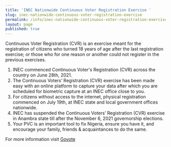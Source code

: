 ```yaml
---
title: 'INEC Nationwide Continuous Voter Registration Exercise '
slug: inec-nationwide-continuous-voter-registration-exercise
permalink: /info/inec-nationwide-continuous-voter-registration-exercise/
layout: page
published: true
---
```

Continuous Voter Registration (CVR) is an exercise meant for the registration of citizens who turned 18 years of age after the last registration exercise; or those who for one reason or another could not register in the previous exercises.

1. INEC  commenced Continuous Voter's Registration (CVR) across the country on June 28th, 2021.
2. The Continuous Voters’ Registration (CVR) exercise has been made easy with an online platform to capture your data after which you are scheduled for biometric capture at an INEC office close to you. 
3. For citizens without access to the internet, physical registration commenced on July 19th, at INEC state and local government offices nationwide.
4. INEC has  suspended the Continuous Voters’ Registration (CVR) exercise in Anambra state till after the November 6, 2021 governorship elections.
5. Your PVC is an important tool to fix Nigeria, ensure you have it, and encourage your family, friends & acquaintances to do the same.


For more information visit [Govote](http://www.govote.ng/ "Govote")
